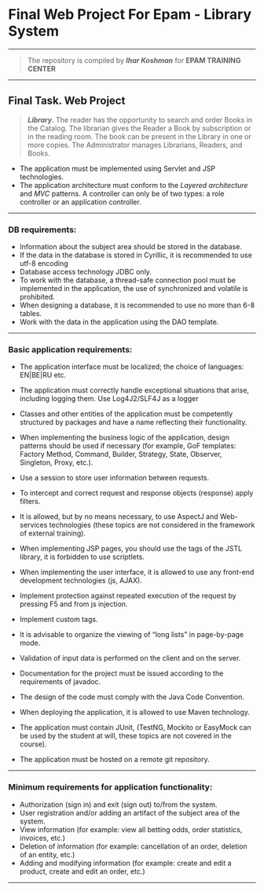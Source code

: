 # Final Web Project For Epam - Library System
-------------------
> The repository is compiled by ___Ihar Koshman___ for __EPAM TRAINING CENTER__
***

## Final Task. Web Project

> ___Library___. The reader has the opportunity to search and order Books in the Catalog. The librarian gives the 
>                   Reader a Book by subscription or in the reading room. The book can be present in the Library 
>                   in one or more copies. The Administrator manages Librarians, Readers, and Books.

- The application must be implemented using Servlet and JSP technologies.
- The application architecture must conform to the _Layered architecture_ and _MVC_ patterns. A controller can only 
    be of two types: a role controller or an application controller.
    
***

### DB requirements:

- Information about the subject area should be stored in the database.
- If the data in the database is stored in Cyrillic, it is recommended to use utf-8 encoding
- Database access technology JDBC only.
- To work with the database, a thread-safe connection pool must be implemented in the application, the use of 
    synchronized and volatile is prohibited.
- When designing a database, it is recommended to use no more than 6-8 tables.
- Work with the data in the application using the DAO template.

***

### Basic application requirements:

- The application interface must be localized; the choice of languages: EN|BE|RU etc.

- The application must correctly handle exceptional situations that arise, including logging them. Use Log4J2/SLF4J 
    as a logger
    
- Classes and other entities of the application must be competently structured by packages and have a name reflecting 
    their functionality.
    
- When implementing the business logic of the application, design patterns should be used if necessary 
    (for example, GoF templates: Factory Method, Command, Builder, Strategy, State, Observer, Singleton, Proxy, etc.).
    
- Use a session to store user information between requests.

- To intercept and correct request and response objects (response) apply filters.

- It is allowed, but by no means necessary, to use AspectJ and Web-services technologies 
    (these topics are not considered in the framework of external training).

- When implementing JSP pages, you should use the tags of the JSTL library, it is forbidden to use scriptlets.

- When implementing the user interface, it is allowed to use any front-end development technologies (js, AJAX).

- Implement protection against repeated execution of the request by pressing F5 and from js injection.

- Implement custom tags.

- It is advisable to organize the viewing of “long lists" in page-by-page mode.

- Validation of input data is performed on the client and on the server.

- Documentation for the project must be issued according to the requirements of javadoc.

- The design of the code must comply with the Java Code Convention.

- When deploying the application, it is allowed to use Maven technology.

- The application must contain JUnit, (TestNG, Mockito or EasyMock can be used by the student at will, 
    these topics are not covered in the course).

- The application must be hosted on a remote git repository.

***

### Minimum requirements for application functionality:

- Authorization (sign in) and exit (sign out) to/from the system.
- User registration and/or adding an artifact of the subject area of the system.
- View information (for example: view all betting odds, order statistics, invoices, etc.)
- Deletion of information (for example: cancellation of an order, deletion of an entity, etc.)
- Adding and modifying information (for example: create and edit a product, create and edit an order, etc.)

***